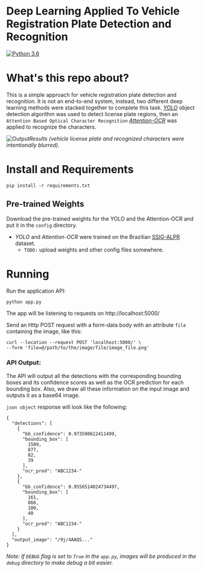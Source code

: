 # Deep Learning Applied To Vehicle Registration Plate Detection and Recognition

[![Python 3.6](https://img.shields.io/badge/python-3.6-blue.svg)](https://www.python.org/downloads/release/python-360/)

# What's this repo about?

This is a simple approach for vehicle registration plate detection and recognition. It is not an end-to-end system, instead, two different deep learning methods were stacked together to complete this task. [*YOLO*](https://github.com/AlexeyAB/darknet) object detection algorithm was used to detect license plate regions, then an `Attention Based Optical Character Recognition` [*Attention-OCR*](https://github.com/wptoux/attention-ocr) was applied to recognize the characters.

![Output](docs/result.jpg "Output")*Results (vehicle license plate and recognized characters were intentionally blurred).*

# Install and Requirements

````
pip install -r requirements.txt
````

## Pre-trained Weights

Download the pre-trained weights for the YOLO and the Attention-OCR and put it in the `config` directory.

* *YOLO* and *Attention-OCR* were trained on the Brazilian [SSIG-ALPR](http://smartsenselab.dcc.ufmg.br/en/dataset/banco-de-dados-sense-alpr/) dataset.
  * `TODO:` upload weights and other config files somewhere.

# Running

Run the application API:
````
python app.py
````

The app will be listening to requests on http://localhost:5000/

Send an Http POST request with a form-data body with an attribute `file` containing the image, like this:

````
curl --location --request POST 'localhost:5000/' \
--form 'file=@/path/to/the/image/file/image_file.png'
````

### API Output:

The API will output all the detections with the corresponding bounding boxes and its confidence scores as well as the OCR prediction for each bounding box. Also, we draw all these information on the input image and outputs it as a base64 image.

`json object` response will look like the following:

````
{
  "detections": [
    {
      "bb_confidence": 0.973590612411499,
      "bounding_box": [
        1509,
        877,
        82,
        39
      ],
      "ocr_pred": "ABC1234-"
    },
    {
      "bb_confidence": 0.9556514024734497,
      "bounding_box": [
        161,
        866,
        100,
        40
      ],
      "ocr_pred": "ABC1234-"
    }
  ],
  "output_image": "/9j/4AAQS..."
}
````

*Note: If `DEBUG` flag is set to `True` in the `app.py`, images will be produced in the `debug` directory to make debug a bit easier.*
